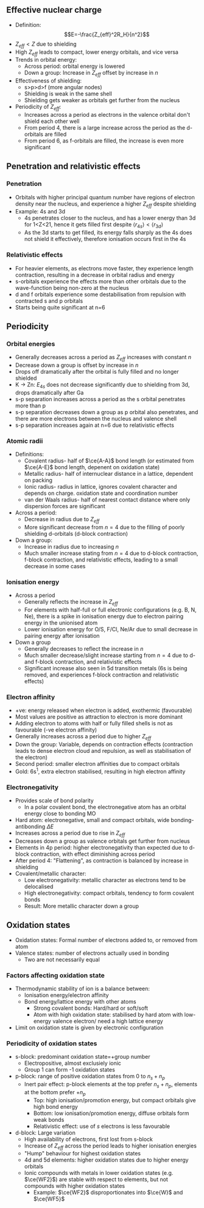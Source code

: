## Effective nuclear charge
- Definition: $$E=-\frac{Z_{eff}^2R_H}{n^2}$$
- $Z_{eff}<Z$ due to shielding
- High $Z_{eff}$ leads to compact, lower energy orbitals, and vice versa
- Trends in orbital energy:
	- Across period: orbital energy is lowered
	- Down a group: Increase in $Z_{eff}$  offset by increase in $n$
- Effectiveness of shielding:
	- s>p>d>f (more angular nodes)
	- Shielding is weak in the same shell
	- Shielding gets weaker as orbitals get further from the nucleus
- Periodicity of $Z_{eff}$:
	- Increases across a period as electrons in the valence orbital don't shield each other well
	- From period 4, there is a large increase across the period as the d-orbitals are filled
	- From period 6, as f-orbitals are filled, the increase is even more significant

## Penetration and relativistic effects
### Penetration
- Orbitals with higher principal quantum number have regions of electron density near the nucleus, and experience a higher $Z_{eff}$ despite shielding
- Example: 4s and 3d
	- 4s penetrates closer to the nucleus, and has a lower energy than 3d for 1<Z<21, hence it gets filled first despite $\langle r_{4s}\rangle<\langle r_{3d} \rangle$
	- As the 3d starts to get filled, its energy falls sharply as the 4s does not shield it effectively, therefore ionisation occurs first in the 4s
### Relativistic effects
- For heavier elements, as electrons move faster, they experience length contraction, resulting in a decrease in orbital radius and energy
- s-orbitals experience the effects more than other orbitals due to the wave-function being non-zero at the nucleus
- d and f orbitals experience some destabilisation from repulsion with contracted s and p orbitals
- Starts being quite significant at n=6

## Periodicity
### Orbital energies
- Generally decreases across a period as $Z_{eff}$ increases with constant $n$
- Decrease down a group is offset by increase in $n$
- Drops off dramatically after the orbital is fully filled and no longer shielded
- K -> Zn: $E_{4s}$ does not decrease significantly due to shielding from 3d, drops dramatically after Ga
- s-p separation increases across a period as the s orbital penetrates more than p
- s-p separation decreases down a group as p orbital also penetrates, and there are more electrons between the nucleus and valence shell
- s-p separation increases again at n=6 due to relativistic effects

### Atomic radii
- Definitions: 
	- Covalent radius- half of $\ce{A-A}$ bond length (or estimated from $\ce{A-E}$ bond length, depenent on oxidation state)
	- Metallic radius- half of internuclear distance in a lattice, dependent on packing
	- Ionic radius- radius in lattice, ignores covalent character and depends on charge. oxidation state and coordination number
	- van der Waals radius- half of nearest contact distance where only dispersion forces are significant
- Across a period:
	- Decrease in radius due to $Z_{eff}$
	- More significant decrease from $n=4$ due to the filling of poorly shielding d-orbitals (d-block contraction)
- Down a group:
	- Increase in radius due to increasing $n$
	- Much smaller increase stating from $n=4$ due to d-block contraction, f-block contraction, and relativistic effects, leading to a small decrease in some cases

### Ionisation energy
- Across a period
	- Generally reflects the increase in $Z_{eff}$
	- For elements with half-full or full electronic configurations (e.g. B, N, Ne), there is a spike in ionisation energy due to electron pairing energy in the unionised atom
	- Lower ionisation energy for O/S, F/Cl, Ne/Ar due to small decrease in pairing energy after ionisation
- Down a group
	- Generally decreases to reflect the increase in $n$
	- Much smaller decrease/slight increase starting from $n=4$ due to d- and f-block contraction, and relativistic effects
	- Significant increase also seen in 5d transition metals (6s is being removed, and experiences f-block contraction and relativistic effects)
### Electron affinity
- +ve: energy released when electron is added, exothermic (favourable)
- Most values are positive as attraction to electron is more dominant
- Adding electron to atoms with half or fully filled shells is not as favourable (-ve electron affinity)
- Generally increases across a period due to higher $Z_{eff}$
- Down the group: Variable, depends on contraction effects (contraction leads to dense electron cloud and repulsion, as well as stabilisation of the electron)
- Second period: smaller electron affinities due to compact orbitals
- Gold: 6s$^1$, extra electron stabilised, resulting in high electron affinity

### Electronegativity
- Provides scale of bond polarity
	- In a polar covalent bond, the electronegative atom has an orbital energy close to bonding MO
- Hard atom: electronegative, small and compact orbitals, wide bonding-antibonding $\Delta E$
- Increases across a period due to rise in $Z_{eff}$
- Decreases down a group as valence orbitals get further from nucleus
- Elements in 4p period: higher electronegativity than expected due to d-block contraction, with effect diminishing across period
- After period 4: "Flattening", as contraction is balanced by increase in shielding
- Covalent/metallic character:
	- Low electronegativity: metallic character as electrons tend to be delocalised
	- High electronegativity: compact orbitals, tendency to form covalent bonds
	- Result: More metallic character down a group

## Oxidation states
- Oxidation states: Formal number of electrons added to, or removed from atom
- Valence states: number of electrons actually used in bonding
	- Two are not necessarily equal
### Factors affecting oxidation state
- Thermodynamic stability of ion is a balance between:
	- Ionisation energy/electron affinity
	- Bond energy/lattice energy with other atoms
		- Strong covalent bonds: Hard/hard or soft/soft
		- Atom with high oxidation state: stabilised by hard atom with low-energy valence electron/ need a high lattice energy
- Limit on oxidation state is given by electronic configuration
### Periodicity of oxidation states
- s-block: predominant oxidation state=+group number
	- Electropositive, almost exclusiely ionic
	- Group 1 can form -1 oxidation states
- p-block: range of positive oxidation states from 0 to $n_s+n_p$
	- Inert pair effect: p-block elements at the top prefer $n_s+n_p$, elements at the bottom prefer $+n_p$
		- Top: high ionisation/promotion energy, but compact orbitals give high bond energy
		- Bottom: low ionisation/promotion energy, diffuse orbitals form weak bonds
		- Relativistic effect: use of $s$ electrons is less favourable
- d-block: Large variation
	- High availability of electrons, first lost from s-block
	- Increase of $Z_{eff}$ across the period leads to higher ionisation energies
	- "Hump" behaviour for highest oxidation states
	- 4d and 5d elements: higher oxidation states due to higher energy orbitals
	- Ionic compounds with metals in lower oxidation states (e.g. $\ce{WF2}$) are stable with respect to elements, but not compounds with higher oxidation states
		- Example: $\ce{WF2}$ disproportionates into $\ce{W}$ and $\ce{WF5}$

